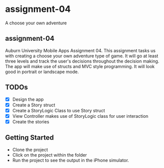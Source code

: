 # assignment-04
A choose your own adventure

assignment-04
-------------
Auburn University Mobile Apps Assignment 04. This assignment tasks us with creating a choose your own adventure type of game. It will go at least three levels and track the user's decisions throughout the decision making. The app will make use of structs and MVC style programming. It will look good in portrait or landscape mode.

TODOs
-----
- [x] Design the app
- [x] Create a Story struct
- [x] Create a StoryLogic Class to use Story struct
- [x] View Controller makes use of StoryLogic class for user interaction
- [x] Create the stories

Getting Started
---------------
- Clone the project
- Click on the project within the folder
- Run the project to see the output in the iPhone simulator.
